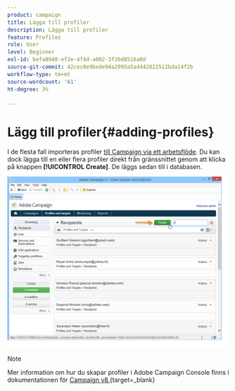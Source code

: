 ```yaml
---
product: campaign
title: Lägga till profiler
description: Lägga till profiler
feature: Profiles
role: User
level: Beginner
exl-id: befa8948-ef2e-4f4d-a002-3f26d8516a0d
source-git-commit: 42cec0e9bede94a2995a5ad442822512bda14f2b
workflow-type: tm+mt
source-wordcount: '61'
ht-degree: 3%

---
```


# Lägg till profiler{#adding-profiles}



I de flesta fall importeras profiler [till Campaign via ett arbetsflöde](../../platform/using/import-export-workflows.md). Du kan dock lägga till en eller flera profiler direkt från gränssnittet genom att klicka på knappen **[!UICONTROL Create]**. De läggs sedan till i databasen.

![](assets/s_ncs_user_profile_add.png)

>[!NOTE]
>
>Mer information om hur du skapar profiler i Adobe Campaign Console finns i dokumentationen för [Campaign v8.](https://experienceleague.adobe.com/sv/docs/campaign-classic/using/getting-started/profile-management/adding-profiles){target=_blank}


<!--
Enter the information for this profile. The tabs and fields to be completed are described in [Editing a profile](../../platform/using/editing-a-profile.md).

Click **[!UICONTROL Save]** to validate profile creation. The profile is then added in Adobe Campaign database.
-->